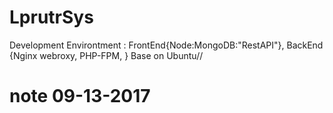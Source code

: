 # LprutrSys

Development Environtment  : FrontEnd{Node:MongoDB:"RestAPI"}, BackEnd {Nginx webroxy, PHP-FPM, } Base on Ubuntu//
# note 09-13-2017
